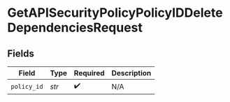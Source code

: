 # GetAPISecurityPolicyPolicyIDDeleteDependenciesRequest


## Fields

| Field              | Type               | Required           | Description        |
| ------------------ | ------------------ | ------------------ | ------------------ |
| `policy_id`        | *str*              | :heavy_check_mark: | N/A                |